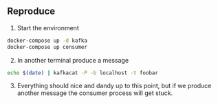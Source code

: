 ## Reproduce
1. Start the environment
```sh
docker-compose up -d kafka
docker-compose up consumer
```
2. In another terminal produce a message
```sh
echo $(date) | kafkacat -P -b localhost -t foobar
```
3. Everything should nice and dandy up to this point, but if we produce another
message the consumer process will get stuck.
